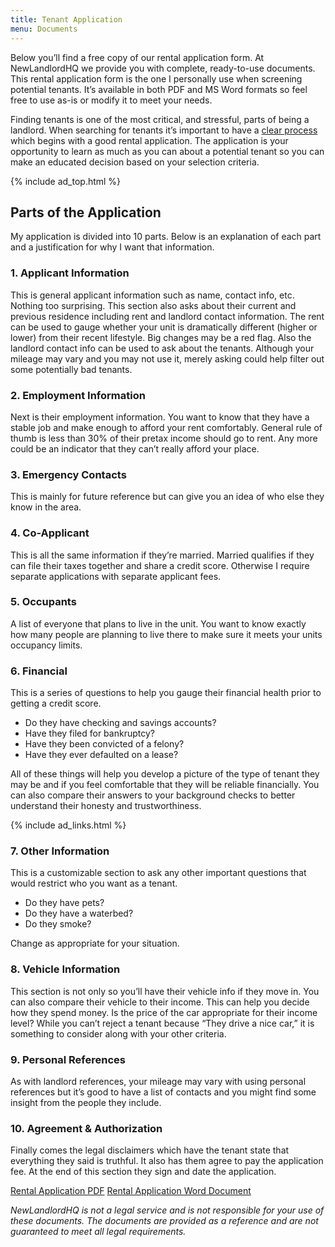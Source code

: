 ```yaml
---
title: Tenant Application
menu: Documents
---
```


Below you&#8217;ll find a free copy of our rental application form. At NewLandlordHQ we provide you with complete, ready-to-use documents. This rental application form is the one I personally use when screening potential tenants. It&#8217;s available in both PDF and MS Word formats so feel free to use as-is or modify it to meet your needs.

Finding tenants is one of the most critical, and stressful, parts of being a landlord. When searching for tenants it&#8217;s important to have a [clear process][1] which begins with a good rental application. The application is your opportunity to learn as much as you can about a potential tenant so you can make an educated decision based on your selection criteria.

{% include ad_top.html %}

## Parts of the Application

My application is divided into 10 parts. Below is an explanation of each part and a justification for why I want that information.

### 1. Applicant Information

This is general applicant information such as name, contact info, etc. Nothing too surprising. This section also asks about their current and previous residence including rent and landlord contact information. The rent can be used to gauge whether your unit is dramatically different (higher or lower) from their recent lifestyle. Big changes may be a red flag. Also the landlord contact info can be used to ask about the tenants. Although your mileage may vary and you may not use it, merely asking could help filter out some potentially bad tenants.

### 2. Employment Information

Next is their employment information. You want to know that they have a stable job and make enough to afford your rent comfortably. General rule of thumb is less than 30% of their pretax income should go to rent. Any more could be an indicator that they can&#8217;t really afford your place.

### 3. Emergency Contacts

This is mainly for future reference but can give you an idea of who else they know in the area.

### 4. Co-Applicant

This is all the same information if they&#8217;re married. Married qualifies if they can file their taxes together and share a credit score. Otherwise I require separate applications with separate applicant fees.

### 5. Occupants

A list of everyone that plans to live in the unit. You want to know exactly how many people are planning to live there to make sure it meets your units occupancy limits.

### 6. Financial

This is a series of questions to help you gauge their financial health prior to getting a credit score.

*   Do they have checking and savings accounts?
*   Have they filed for bankruptcy?
*   Have they been convicted of a felony?
*   Have they ever defaulted on a lease?

All of these things will help you develop a picture of the type of tenant they may be and if you feel comfortable that they will be reliable financially. You can also compare their answers to your background checks to better understand their honesty and trustworthiness.

{% include ad_links.html %}

### 7. Other Information

This is a customizable section to ask any other important questions that would restrict who you want as a tenant.

*   Do they have pets?
*   Do they have a waterbed?
*   Do they smoke?

Change as appropriate for your situation.

### 8. Vehicle Information

This section is not only so you&#8217;ll have their vehicle info if they move in. You can also compare their vehicle to their income. This can help you decide how they spend money. Is the price of the car appropriate for their income level? While you can&#8217;t reject a tenant because &#8220;They drive a nice car,&#8221; it is something to consider along with your other criteria.

### 9. Personal References

As with landlord references, your mileage may vary with using personal references but it&#8217;s good to have a list of contacts and you might find some insight from the people they include.

### 10. Agreement & Authorization

Finally comes the legal disclaimers which have the tenant state that everything they said is truthful. It also has them agree to pay the application fee. At the end of this section they sign and date the application.

[Rental Application PDF][2] [Rental Application Word Document][3]

*NewLandlordHQ is not a legal service and is not responsible for your use of these documents. The documents are provided as a reference and are not guaranteed to meet all legal requirements.*

 [1]: /landlording/screening
 [2]: /files/rentalapplication.pdf
 [3]: /files/rentalapplication.docx
